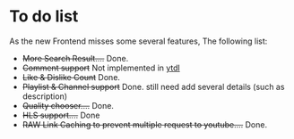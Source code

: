 # To do list
As the new Frontend misses some several features, The following list:

- ~~More Search Result....~~ Done.
- ~~Comment support~~ Not implemented in [ytdl](https://npmjs.com/ytdl-core)
- ~~Like & Dislike Count~~ Done.
- ~~Playlist & Channel support~~ Done. still need add several details (such as description)
- ~~Quality chooser....~~ Done.
- ~~HLS support....~~ Done
- ~~RAW Link Caching to prevent multiple request to youtube....~~ Done.
